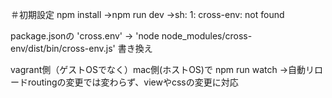 ＃初期設定
npm install
->npm run dev 
->sh: 1: cross-env: not found

package.jsonの
'cross.env' -> 'node node_modules/cross-env/dist/bin/cross-env.js'
書き換え

vagrant側（ゲストOSでなく）mac側(ホストOS)で
npm run watch
->自動リロードroutingの変更では変わらず、viewやcssの変更に対応